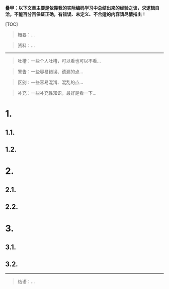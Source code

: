 

**叠甲：以下文章主要是依靠我的实际编码学习中总结出来的经验之谈，求逻辑自洽，不能百分百保证正确，有错误、未定义、不合适的内容请尽情指出！**

[TOC]

>   概要：...

>   资料：...

---

>   吐槽：一些个人吐槽，可以看也可以不看...

>   警告：一些容易错误、遗漏的点...

>   区别：一些容易混淆、混乱的点...

>   补充：一些补充性知识，最好是看一下...

# 1.

## 1.1.



## 1.2.

# 2.

## 2.1.

## 2.2.

# 3.

## 3.1.

## 3.2.

---

>   结语：...